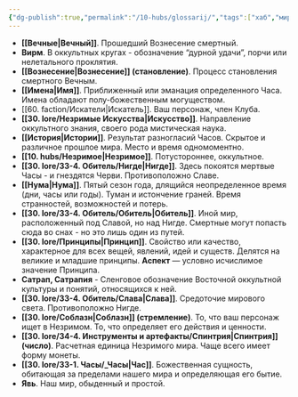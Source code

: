 ```yaml
---
{"dg-publish":true,"permalink":"/10-hubs/glossarij/","tags":["хаб","мир"]}
---
```


- **[[Вечные\|Вечный]]**. Прошедший Вознесение смертный. 
- **Вирм**. В оккультных кругах - обозначение “дурной удачи”, порчи или нелетального проклятия. 
- **[[Вознесение\|Вознесение]] (становление)**. Процесс становления смертного Вечным. 
- **[[Имена\|Имя]]**. Приближенный или эманация определенного Часа. Имена обладают полу-божественным могуществом. 
- [[60. faction/Искатели\|Искатель]]. Ваш персонаж, член Клуба. 
- **[[30. lore/Незримые Искусства\|Искусство]]**. Направление оккультного знания, своего рода мистическая наука.
- **[[История\|Истории]]**. Результат разногласий Часов. Скрытое и различное прошлое мира. Место и время одномоментно.
- **[[10. hubs/Незримое\|Незримое]]**. Потустороннее, оккультное.
- **[[30. lore/33-4. Обитель/Нигде\|Нигде]]**. Здесь покоятся мертвые Часы - и гнездятся Черви. Противоположно Славе.
- **[[Нума\|Нума]]**. Пятый сезон года, длящийся неопределенное время (дни, часы или годы). Туман и истончение граней. Время странностей, возможностей и потерь.
- **[[30. lore/33-4. Обитель/Обитель\|Обитель]]**. Иной мир, расположенный под Славой, но над Нигде. Смертные могут попасть сюда во снах - но это лишь один из путей. 
- **[[30. lore/Принципы\|Принцип]]**. Свойство или качество, характерное для всех вещей, явлений, идей и существ. Делятся на великие и младшие принципы. **Аспект** — условно исчислимое значение Принципа.
- **Сатрап, Сатрапия** - Сленговое обозначение Восточной оккультной культуры и понятий, относящихся к ней.
- **[[30. lore/33-4. Обитель/Слава\|Слава]]**. Средоточие мирового света. Противоположно Нигде. 
- **[[30. lore/Соблазн\|Соблазн]] (стремление)**. То, что ваш персонаж ищет в Незримом. То, что определяет его действия и ценности. 
- **[[30. lore/34-4. Инструменты и артефакты/Спинтрия\|Спинтрия]] (число)**. Расчетная единица Незримого мира. Чаще всего имеет форму монеты.
- **[[30. lore/33-1. Часы/_Часы\|Час]]**. Божественная сущность, обитающая за пределами нашего мира и определяющая его бытие. 
- **Явь**. Наш мир, обыденный и простой. 

